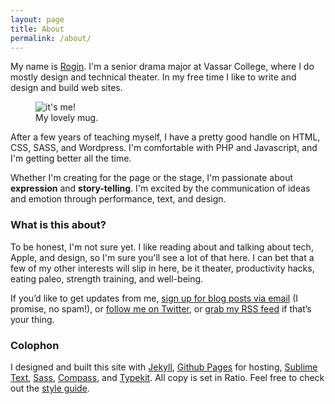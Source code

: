 ```yaml
---
layout: page
title: About
permalink: /about/
---
```


My name is [Rogin](http://twitter.com/RoginFarrer). I'm a senior drama major at Vassar College, where I do mostly design and technical theater. In my free time I like to write and design and build web sites.

<figure class="alignleft"><img class="about-photo" src="http://cdn.roginfarrer.com/rogin-avatar.jpg" alt="it's me!"  />
<figcaption>My lovely mug.</figcaption>
</figure>

After a few years of teaching myself, I have a pretty good handle on HTML, CSS, SASS, and Wordpress. I'm comfortable with PHP and Javascript, and I'm getting better all the time.

Whether I'm creating for the page or the stage, I'm passionate about **expression** and **story-telling**. I'm excited by the communication of ideas and emotion through performance, text, and design. 

### What is this about?

To be honest, I'm not sure yet. I like reading about and talking about tech, Apple, and design, so I'm sure you'll see a lot of that here. I can bet that a few of my other interests will slip in here, be it theater, productivity hacks, eating paleo, strength training, and well-being.

If you’d like to get updates from me, [sign up for blog posts via email]() (I promise, no spam!), or [follow me on Twitter](http://twitter.com/RoginFarrer), or [grab my RSS feed](/feed) if that’s your thing.

### Colophon

I designed and built this site with [Jekyll](http://jekyllrb.com), [Github Pages](http://github.com) for hosting, [Sublime Text](http://sublimetext.com), [Sass](http://sass-lang.com), [Compass](http://compass-style.org), and [Typekit](http://typekit.com). All copy is set in Ratio. Feel free to check out the [style guide](/styleguide).
